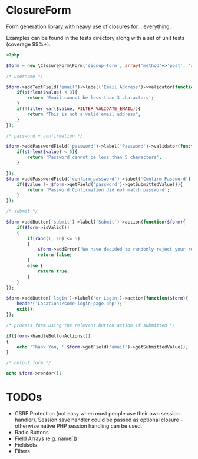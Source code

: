 ClosureForm
===========

Form generation library with heavy use of closures for... everything.

Examples can be found in the tests directory along with a set of unit tests (coverage 99%+).

```php
<?php

$form = new \ClosureForm\Form('signup-form', array('method'=>'post', 'action'=>'#', 'class'=>'form'));

/* username */

$form->addTextField('email')->label('Email Address')->validator(function($value){
    if(strlen($value) < 3){
        return 'Email cannot be less than 3 characters';
    }
    if(!filter_var($value, FILTER_VALIDATE_EMAIL)){
        return "This is not a valid email address";
    }
});

/* password + confirmation */

$form->addPasswordField('password')->label('Password')->validator(function($value){
    if(strlen($value) < 5){
        return 'Password cannot be less than 5 characters';
    }

});
$form->addPasswordField('confirm_password')->label('Confirm Password')->validator(function($value) use ($form) {
    if($value != $form->getField('password')->getSubmittedValue()){
        return 'Password Confirmation did not match password';
    }
});

/* submit */

$form->addButton('submit')->label('Submit')->action(function($form){
    if($form->isValid())
    {
        if(rand(1, 10) <= 5)
        {
            $form->addError('We have decided to randomly reject your registration. Sorry!');
            return false;
        }
        else {
            return true;
        }
    }
});

$form->addButton('login')->label('or Login')->action(function($form){
    header('Location:/some-login-page.php');
    exit();
});

/* process form using the relevant button action if submitted */

if($form->handleButtonActions())
{
    echo 'Thank You, '.$form->getField('email')->getSubmittedValue();
}

/* output form */

echo $form->render();

```

TODOs
===========
- CSRF Protection (not easy when most people use their own session handler). Session save handler could be passed as optional closure - otherwise native PHP session handling can be used.
- Radio Buttons
- Field Arrays (e.g. name[])
- Fieldsets
- Filters
